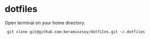 # dotfiles

Open terminal on your home directory.

```
 git clone git@github.com:keramiozsoy/dotfiles.git ~/.dotfiles
```
